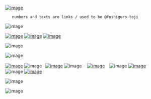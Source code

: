 [![image](https://github.com/tojifg/tojifg/assets/116244347/65adeb08-ae44-403d-bdd7-4da08623f19a)](https://rentry.co/tojifg)

       numbers and texts are links / used to be @fushiguro-toji   

![image](https://github.com/tojifg/tojifg/assets/116244347/10787258-e5b1-4542-b787-de58515d7cce)

[![image](https://github.com/tojifg/tojifg/assets/116244347/49bdb552-9b9c-459c-8c71-6cd679a3ab2d)](https://rentry.co/tojifushiguro)
[![image](https://github.com/tojifg/tojifg/assets/116244347/7bb469ff-15a7-4c7e-b904-90d52975767e)](https://accardi.carrd.co/)
[![image](https://github.com/tojifg/tojifg/assets/116244347/86e032bc-ff19-40f6-a71d-a672ac600b40)](https://rentry.co/florentino)

![image](https://github.com/tojifg/tojifg/assets/116244347/5e18a2f0-904d-4b63-a2f6-39a1137c040d)

![image](https://github.com/tojifg/tojifg/assets/116244347/2a57c807-fc44-4d3a-96e2-e464716af776)

[![image](https://github.com/tojifg/tojifg/assets/116244347/0f35e1dc-619b-4d73-a4b7-028603775a27)](https://discordid.netlify.app/?id=324911188662026241) ![image](https://github.com/tojifg/tojifg/assets/116244347/5d9abd44-f486-434c-a939-29ecfb493143)⠀[![image](https://github.com/tojifg/tojifg/assets/116244347/753f4cac-1706-4087-aad0-0896299c9f77)](https://txto.eu.org/fushigurotoji) ![image](https://github.com/tojifg/tojifg/assets/116244347/5ab65ec5-27f5-468a-94be-69ed061d3c68) ㅤ[![image](https://github.com/tojifg/tojifg/assets/116244347/84c330e2-4a00-4b6d-a905-a977b1e80de8)](https://listography.com/fushigurotoji) ⠀![image](https://github.com/tojifg/tojifg/assets/116244347/8bb8c546-7ec9-4f3e-ba49-b8f3ef1cef19) [![image](https://github.com/tojifg/tojifg/assets/116244347/788672dd-db55-49ac-b2a7-0f6b05300cf0)](https://x.com/tojifgr)⠀![image](https://github.com/tojifg/tojifg/assets/116244347/8d58ea4e-5223-4715-8e8d-d8e2c31c8fa4) [![image](https://github.com/tojifg/tojifg/assets/116244347/7ecd204d-147e-4d42-a5ed-473d2c1f2248)](https://x.com/narunifu)

![image](https://github.com/tojifg/tojifg/assets/116244347/bdd2092f-730c-435a-a998-52adba4d63c5)

![image](https://github.com/tojifg/tojifg/assets/116244347/043f810e-371e-4cb1-b7a0-d04cef2d1ff4)

